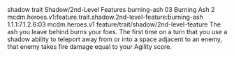 <ability>
  <metadata>
    <class>shadow</class>
    <feature_type>trait</feature_type>
    <file_dpath>Shadow/2nd-Level Features</file_dpath>
    <item_id>burning-ash</item_id>
    <item_index>03</item_index>
    <item_name>Burning Ash</item_name>
    <level>2</level>
    <scc>mcdm.heroes.v1:feature.trait.shadow.2nd-level-feature:burning-ash</scc>
    <scdc>1.1.1:7.1.2.6:03</scdc>
    <source>mcdm.heroes.v1</source>
    <type>feature/trait/shadow/2nd-level-feature</type>
  </metadata>
  <effects>
    <effect type="mundane">The ash you leave behind burns your foes. The first time on a turn that you use a shadow ability to teleport away from or into a space adjacent to an enemy, that enemy takes fire damage equal to your Agility score.</effect>
  </effects>
</ability>
